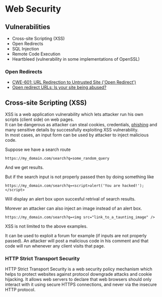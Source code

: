 # Web Security

## Vulnerabilities

- Cross-site Scripting (XSS)
- Open Redirects
- SQL Injection
- Remote Code Execution
- Heartbleed (vulnerability in some implementations of OpenSSL)

### Open Redirects

- [CWE-601: URL Redirection to Untrusted Site ('Open Redirect')](http://cwe.mitre.org/data/definitions/601.html)
- [Open redirect URLs: Is your site being abused?](https://webmasters.googleblog.com/2009/01/open-redirect-urls-is-your-site-being.html)


## Cross-site Scripting (XSS)

XSS is a web application vulnerability which lets attacker run his own scripts (client side) on web pages.  
It can be dangerous as attacker can steal cookies, credentials, [phishing](https://en.wikipedia.org/wiki/Phishing) and many sensitive details by successfully exploiting XSS vulnerability.  
In most cases, an input form can be used by attacker to inject malicious code.

Suppose we have a search route 
```
https://my_domain.com/search?q=some_random_query
```
And we get results.

But if the search input is not properly passed then by doing something like
```
https://my_domain.com/search?q=<script>alert('You are hacked!');</script>
```
Will display an alert box upon succesful retrival of search results.

Morever an attacker can also inject an image instead of an alert box.
```
https://my_domain.com/search?q=<img src="link_to_a_taunting_image" />
```
XSS is not limited to the above examples.

It can be used to exploit a forum for example (if inputs are not properly passed). An attacker will post a malicious code in his comment and that code will run whenever any client visits that page.

### HTTP Strict Transport Security

HTTP Strict Transport Security is a web security policy mechanism which helps to protect websites against protocol downgrade attacks and cookie hijacking. It allows web servers to declare that web browsers should only interact with it using secure HTTPS connections, and never via the insecure HTTP protocol.
